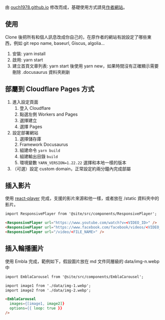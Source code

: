 由 [ouch1978.github.io](https://github.com/Ouch1978/ouch1978.github.io) 修改而成，基礎使用方式請見[作者網站](https://ouch1978.github.io/)。

## 使用

Clone 後把所有和個人訊息改成你自己的，在原作者的網站有說設定了哪些東西，例如 git repo name, baseurl, Giscus, algolia...

1. 安裝: yarn install
2. 啟用: yarn start
3. 建立首頁文章列表: yarn start 後使用 yarn new，如果時間沒有正確顯示需要刪除 .docusaurus 資料夾刷新

## 部屬到 Cloudflare Pages 方式

1. 進入設定頁面
   1. 登入 Cloudflare
   2. 點選左側 Workers and Pages
   3. 選擇建立
   4. 選擇 Pages
2. 設定部署網站
   1. 選擇儲存庫
   2. Framework Docusaurus
   3. 組建命令 `yarn build`
   4. 組建輸出目錄 `build`
   5. 環境變數 `YARN_VERSION=1.22.22` 選擇和本地一樣的版本
3. （可選）設定 custom domain，正常設定約兩分鐘內完成部屬

## 插入影片

使用 [react-player](https://github.com/cookpete/react-player) 完成，支援的影片來源和他一樣，或者放在 /static 資料夾中的影片。

```md
import ResponsivePlayer from '@site/src/components/ResponsivePlayer';

<ResponsivePlayer url="https://www.youtube.com/watch?v=<VIDEO_ID>" />
<ResponsivePlayer url="https://www.facebook.com/facebook/videos/<VIDEO_ID>/" />
<ResponsivePlayer url="/video/<FILE_NAME>" />
```

## 插入輪播圖片

使用 Embla 完成，範例如下，假設圖片放在 md 文件同層級的 data/img-n.webp 中

```md
import EmblaCarousel from '@site/src/components/EmblaCarousel';

import image1 from './data/img-1.webp';
import image2 from './data/img-2.webp';

<EmblaCarousel
  images={[image1, image2]}
  options={{ loop: true }}
/>
```
